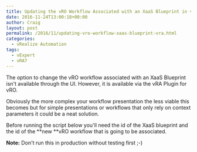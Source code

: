 ```yaml
---
title: Updating the vRO Workflow Associated with an XaaS Blueprint in vRA
date: 2016-11-24T13:00:18+00:00
author: Craig
layout: post
permalink: /2016/11/updating-vro-workflow-xaas-blueprint-vra.html
categories:
  - vRealize Automation
tags:
  - vExpert
  - vRA7
---
```

The option to change the vRO workflow associated with an XaaS Blueprint isn't available through the UI. However, it is available via the vRA Plugin for vRO.

Obviously the more complex your workflow presentation the less viable this becomes but for simple presentations or workflows that only rely on context parameters it could be a neat solution.

<!--more-->

Before running the script below you'll need the id of the XaaS blueprint and the id of the **new **vRO workflow that is going to be associated.

<script src="https://gist.github.com/chelnak/0a6fb34302eac5446ba1424697807823.js"></script>

**Note:** Don't run this in production without testing first ;-)